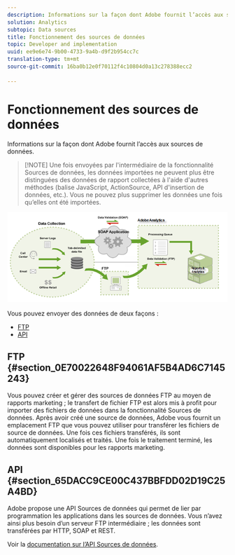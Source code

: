 ```yaml
---
description: Informations sur la façon dont Adobe fournit l’accès aux sources de données.
solution: Analytics
subtopic: Data sources
title: Fonctionnement des sources de données
topic: Developer and implementation
uuid: ee9e6e74-9b00-4733-9a4b-d9f2b954cc7c
translation-type: tm+mt
source-git-commit: 16ba0b12e0f70112f4c10804d0a13c278388ecc2

---
```



# Fonctionnement des sources de données

Informations sur la façon dont Adobe fournit l’accès aux sources de données.

> [!NOTE] Une fois envoyées par l'intermédiaire de la fonctionnalité Sources de données, les données importées ne peuvent plus être distinguées des données de rapport collectées à l'aide d'autres méthodes (balise JavaScript, ActionSource, API d'insertion de données, etc.). Vous ne pouvez plus supprimer les données une fois qu’elles ont été importées.

![](assets/data_sources_overview.png)

Vous pouvez envoyer des données de deux façons :

* [FTP](/help/import/c-data-sources/datasrc-how-data-sources-works.md#section_0E70022648F94061AF5B4AD6C7145243)
* [API](/help/import/c-data-sources/datasrc-how-data-sources-works.md#section_65DACC9CE00C437BBFDD02D19C25A4BD)

## FTP {#section_0E70022648F94061AF5B4AD6C7145243}

Vous pouvez créer et gérer des sources de données FTP au moyen de rapports marketing ; le transfert de fichier FTP est alors mis à profit pour importer des fichiers de données dans la fonctionnalité Sources de données. Après avoir créé une source de données, Adobe vous fournit un emplacement FTP que vous pouvez utiliser pour transférer les fichiers de source de données. Une fois ces fichiers transférés, ils sont automatiquement localisés et traités. Une fois le traitement terminé, les données sont disponibles pour les rapports marketing.

## API {#section_65DACC9CE00C437BBFDD02D19C25A4BD}

Adobe propose une API Sources de données qui permet de lier par programmation les applications dans les sources de données. Vous n’avez ainsi plus besoin d’un serveur FTP intermédiaire ; les données sont transférées par HTTP, SOAP et REST.

Voir la [documentation sur l’API Sources de données](https://marketing.adobe.com/developer/documentation/data-sources/c-data-sources-api).
